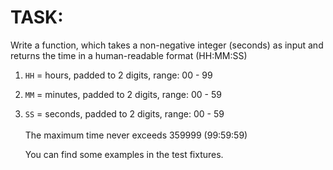 # TASK:

Write a function, which takes a non-negative integer (seconds) as input and returns the time in a human-readable format (HH:MM:SS)

1. `HH` = hours, padded to 2 digits, range: 00 - 99
2. `MM` = minutes, padded to 2 digits, range: 00 - 59
3. `SS` = seconds, padded to 2 digits, range: 00 - 59 <br><br>
The maximum time never exceeds 359999 (99:59:59)

    You can find some examples in the test fixtures.